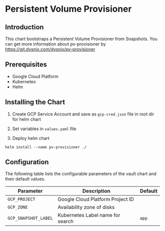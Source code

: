 # Persistent Volume Provisioner

## Introduction

This chart bootstraps a Persistent Volume Provisioner from Snapshots.
You can get more information about pv-provisioner by https://git.dysnix.com/dysnix/pv-provisioner

## Prerequisites

* Google Cloud Platform
* Kubernetes
* Helm

## Installing the Chart

1. Create GCP Service Account and save as `gcp-cred.json` file in root dir for helm chart

2. Set variables in `values.yaml` file

3. Deploy helm chart

```console
helm install --name pv-provisioner ./
```

## Configuration

The following table lists the configurable parameters of the vault chart and their default values.

| Parameter                         | Description                                   | Default                               |
|-----------------------------------|-----------------------------------------------|---------------------------------------|
| `GCP_PROJECT`                     | Google Cloud Platform Project ID              |                                       |
| `GCP_ZONE`                        | Availability zone of disks                    |                                       |
| `GCP_SNAPSHOT_LABEL`              | Kubernetes Label name for search              | `app`                                 |

